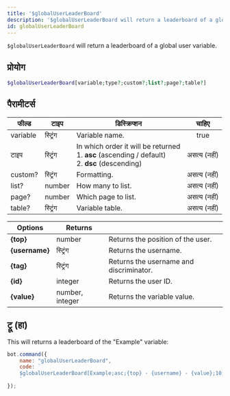 ```yaml
---
title: '$globalUserLeaderBoard'
description: '$globalUserLeaderBoard will return a leaderboard of a global user variable.'
id: globalUserLeaderBoard
---
```


`$globalUserLeaderBoard` will return a leaderboard of a global user variable.

## प्रोयोग

```php
$globalUserLeaderBoard[variable;type?;custom?;list?;page?;table?]
```

## पैरामीटर्स

| फील्ड    | टाइप     | डिस्क्रिप्शन                                                                                                          |    चाहिए     |
| -------- | -------- | --------------------------------------------------------------------------------------------------------------------- |:------------:|
| variable | स्ट्रिंग | Variable name.                                                                                                        |     true     |
| टाइप     | स्ट्रिंग | In which order it will be returned <br /> 1. **asc** (ascending / default) <br /> 2. **dsc** (descending) | असत्य (नहीं) |
| custom?  | स्ट्रिंग | Formatting.                                                                                                           | असत्य (नहीं) |
| list?    | number   | How many to list.                                                                                                     | असत्य (नहीं) |
| page?    | number   | Which page to list.                                                                                                   | असत्य (नहीं) |
| table?   | स्ट्रिंग | Variable table.                                                                                                       | असत्य (नहीं) |

| Options        | Returns         |                                         |
| -------------- | --------------- | --------------------------------------- |
| **{top}**      | number          | Returns the position of the user.       |
| **{username}** | स्ट्रिंग        | Returns the username.                   |
| **{tag}**      | स्ट्रिंग        | Returns the username and discriminator. |
| **{id}**       | integer         | Returns the user ID.                    |
| **{value}**    | number, integer | Returns the variable value.             |

## ट्रू (हा)

This will returns a leaderboard of the "Example" variable:

```javascript
bot.command({
    name: "globalUserLeaderBoard",
    code: `
    $globalUserLeaderBoard[Example;asc;{top} - {username} - {value};10;1;main]
    `
});
```